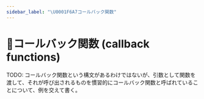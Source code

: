 ```yaml
---
sidebar_label: "\U0001F6A7コールバック関数"
---
```


# 🚧コールバック関数 (callback functions)

TODO: コールバック関数という構文があるわけではないが、引数として関数を渡して、それが呼び出されるものを慣習的にコールバック関数と呼ばれていることについて、例を交えて書く。
